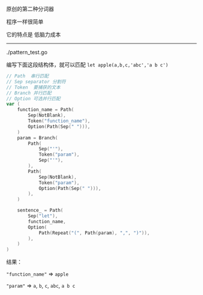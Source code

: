 原创的第二种分词器

程序一样很简单

它的特点是 低脑力成本

----

./pattern_test.go

编写下面这段结构体，就可以匹配 `let apple(a,b,c,'abc','a b c')`

```go
// Path  串行匹配
// Sep separator 分割符
// Token  要捕获的文本
// Branch 并行匹配
// Option 可选并行匹配
var (
    function_name = Path(
        Sep(NotBlank),
        Token("function_name"),
        Option(Path(Sep(" "))),
    )
    param = Branch(
        Path(
            Sep("'"),
            Token("param"),
            Sep("'"),
        ),
        Path(
            Sep(NotBlank),
            Token("param"),
            Option(Path(Sep(" "))),
        ),
    )

    sentence_ = Path(
        Sep("let"),
        function_name,
        Option(
            Path(Repeat("(", Path(param), ",", ")")),
        ),
    )
)
```

结果：


`"function_name"` => `apple`

`"param"` => `a`, `b`, `c`, `abc`, `a b c`